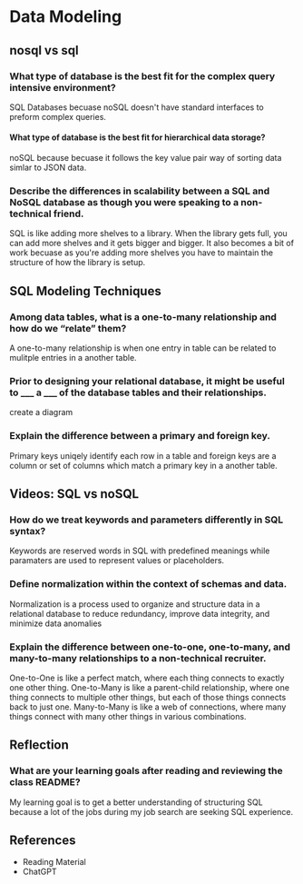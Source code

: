 # Data Modeling

## nosql vs sql

### What type of database is the best fit for the complex query intensive environment?

SQL Databases becuase noSQL doesn't have standard interfaces to preform complex queries.

#### What type of database is the best fit for hierarchical data storage?

noSQL because becuase it follows the key value pair way of sorting data simlar to JSON data.

### Describe the differences in scalability between a SQL and NoSQL database as though you were speaking to a non-technical friend.

SQL is like adding more shelves to a library. When the library gets full, you can add more shelves and it gets bigger and bigger. It also becomes a bit of work becuase as you're adding more shelves you have to maintain the structure of how the library is setup.

## SQL Modeling Techniques

### Among data tables, what is a one-to-many relationship and how do we “relate” them?

A one-to-many relationship is when one entry in table can be related to mulitple entries in a another table.

### Prior to designing your relational database, it might be useful to ___ a ___ of the database tables and their relationships.

create a diagram

### Explain the difference between a primary and foreign key.

Primary keys uniqely identify each row in a table and foreign keys are a column or set of columns which match a primary key in a another table.

## Videos: SQL vs noSQL

### How do we treat keywords and parameters differently in SQL syntax?

Keywords are reserved words in SQL with predefined meanings while paramaters are used to represent values or placeholders.

### Define normalization within the context of schemas and data.

Normalization is a process used to organize and structure data in a relational database to reduce redundancy, improve data integrity, and minimize data anomalies

### Explain the difference between one-to-one, one-to-many, and many-to-many relationships to a non-technical recruiter.

One-to-One is like a perfect match, where each thing connects to exactly one other thing. One-to-Many is like a parent-child relationship, where one thing connects to multiple other things, but each of those things connects back to just one. Many-to-Many is like a web of connections, where many things connect with many other things in various combinations.

## Reflection

### What are your learning goals after reading and reviewing the class README?

My learning goal is to get a better understanding of structuring SQL because a lot of the jobs during my job search are seeking SQL experience.

## References

- Reading Material
- ChatGPT
